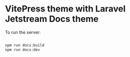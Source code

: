 # VitePress theme with Laravel Jetstream Docs theme

To run the server:

```bash

npm run docs:build
npm run docs:dev

```
